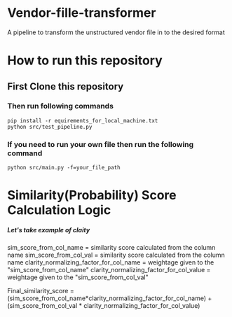 # Vendor-fille-transformer
A pipeline to transform the unstructured vendor file in to the desired format

# How to run this repository

## First Clone this repository

### Then run following commands

```
pip install -r equirements_for_local_machine.txt
python src/test_pipeline.py
```
### If you need to run your own file then run the following command
```
python src/main.py -f=your_file_path
```

# Similarity(Probability) Score Calculation Logic

##### Let's take example of claity 

sim_score_from_col_name = similarity score calculated from the column name
sim_score_from_col_val = similarity score calculated from the column name
clarity_normalizing_factor_for_col_name = weightage given to the "sim_score_from_col_name"
clarity_normalizing_factor_for_col_value = weightage given to the "sim_score_from_col_val"

Final_similarity_score = (sim_score_from_col_name*clarity_normalizing_factor_for_col_name) + (sim_score_from_col_val * clarity_normalizing_factor_for_col_value)
